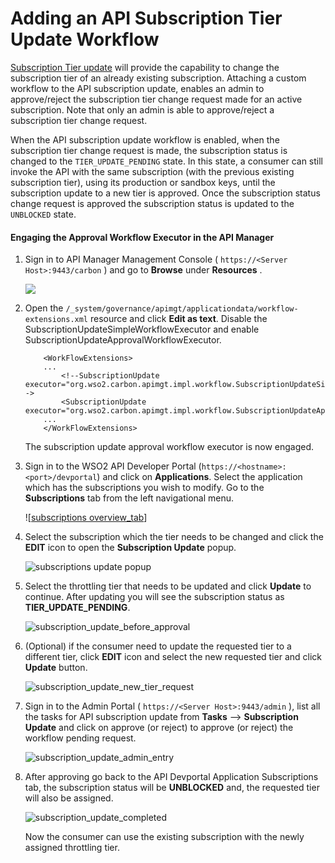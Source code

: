 # Adding an API Subscription Tier Update Workflow

[Subscription Tier update]({{base_path}}/learn/consume-api/manage-subscription/subscribe-to-an-api/) will provide the capability to change the subscription tier of an already existing subscription. Attaching a custom workflow to the API subscription update, enables an admin to approve/reject the subscription tier change request made for an active subscription. Note that only an admin is able to approve/reject a subscription tier change request.

When the API subscription update workflow is enabled, when the subscription tier change request is made, the subscription status is changed to the `TIER_UPDATE_PENDING` state. In this state, a consumer can still invoke the API with the same subscription (with the previous existing subscription tier), using its production or sandbox keys, until the subscription update to a new tier is approved. Once the subscription status change request is approved the subscription status is updated to the `UNBLOCKED` state.

#### Engaging the Approval Workflow Executor in the API Manager

1.  Sign in to API Manager Management Console ( `https://<Server Host>:9443/carbon` ) and go to **Browse** under **Resources** .

    ![]({{base_path}}/assets/img/learn/wf-extensions-browse.png)

2.  Open the `/_system/governance/apimgt/applicationdata/workflow-extensions.xml` resource and click **Edit as text**. Disable the SubscriptionUpdateSimpleWorkflowExecutor and enable SubscriptionUpdateApprovalWorkflowExecutor. 
    ``` 
        <WorkFlowExtensions>
        ...
            <!--SubscriptionUpdate executor="org.wso2.carbon.apimgt.impl.workflow.SubscriptionUpdateSimpleWorkflowExecutor"/-->
            <SubscriptionUpdate executor="org.wso2.carbon.apimgt.impl.workflow.SubscriptionUpdateApprovalWorkflowExecutor"/>
        ...
        </WorkFlowExtensions>
    ```

    The subscription update approval workflow executor is now engaged.


3.  Sign in to the WSO2 API Developer Portal (`https://<hostname>:<port>/devportal`) and click on **Applications**. Select the application which has the subscriptions you wish to modify. Go to the **Subscriptions** tab from the left navigational menu.
    
    ![[subscriptions overview_tab]({{base_path}}/assets/img/learn/subscriptions-overview-tab.png)]
     
4.  Select the subscription which the tier needs to be changed and click the **EDIT** icon to open the **Subscription Update** popup.

    ![subscriptions update popup]({{base_path}}/assets/img/learn/subscription-update-popup-start.png)

5.  Select the throttling tier that needs to be updated and click **Update** to continue. After updating you will see the subscription status as **TIER_UPDATE_PENDING**.

    ![subscription_update_before_approval]({{base_path}}/assets/img/learn/subscription-update-before-approval.png)
    
6.  (Optional) if the consumer need to update the requested tier to a different tier, click **EDIT** icon and select the new requested tier and click **Update** button.
    
    ![subscription_update_new_tier_request]({{base_path}}/assets/img/learn/subscription-update-new-tier-request.png)
    
6.  Sign in to the Admin Portal ( `https://<Server Host>:9443/admin` ), list all the tasks for API subscription update from **Tasks** --> **Subscription Update** and click on  approve (or reject) to approve (or reject) the workflow pending request.

    ![subscription_update_admin_entry]({{base_path}}/assets/img/learn/subscription-update-admin-entry.png)

7.  After approving go back to the API Devportal Application Subscriptions tab, the subscription status will be **UNBLOCKED** and, the requested tier will also be assigned.
     
    ![subscription_update_completed]({{base_path}}/assets/img/learn/subscription-update-completed.png)

    Now the consumer can use the existing subscription with the newly assigned throttling tier.

    